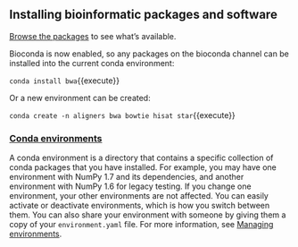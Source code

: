 
## Installing bioinformatic packages and software

[Browse the packages](https://bioconda.github.io/recipes.html#recipes) to see what’s available.

Bioconda is now enabled, so any packages on the bioconda channel can be installed into the current conda environment:

`conda install bwa`{{execute}}

Or a new environment can be created:

`conda create -n aligners bwa bowtie hisat star`{{execute}}

### [Conda environments](https://conda.io/docs/user-guide/concepts.html#id2)

A conda environment is a directory that contains a specific collection of conda packages that you have installed. For example, you may have one environment with NumPy 1.7 and its dependencies, and another environment with NumPy 1.6 for legacy testing. If you change one environment, your other environments are not affected. You can easily activate or deactivate environments, which is how you switch between them. You can also share your environment with someone by giving them a copy of your `environment.yaml` file. For more information, see [Managing environments](https://conda.io/docs/user-guide/tasks/manage-environments.html).
